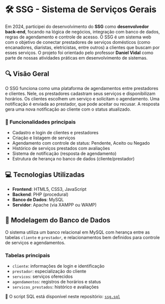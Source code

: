 # 🛠️ SSG - Sistema de Serviços Gerais

Em 2024, participei do desenvolvimento do **SSG** como **desenvolvedor back-end**, focando na lógica de negócios, integração com banco de dados, regras de agendamento e controle de acesso. O SSG é um sistema web com o objetivo de conectar prestadores de serviços domésticos (como encanadores, diaristas, eletricistas, entre outros) a clientes que buscam por esses serviços. O projeto foi orientado pelo professor **Daniel Vidal** como parte de nossas atividades práticas em desenvolvimento de sistemas.

## 🔍 Visão Geral

O SSG funciona como uma plataforma de agendamentos entre prestadores e clientes. Nele, os prestadores cadastram seus serviços e disponibilizam horários. Os clientes escolhem um serviço e solicitam o agendamento. Uma notificação é enviada ao prestador, que pode aceitar ou recusar. A resposta gera uma nova notificação ao cliente com o status atualizado.

### 🎯 Funcionalidades principais

- Cadastro e login de clientes e prestadores
- Criação e listagem de serviços
- Agendamento com controle de status: Pendente, Aceito ou Negado
- Histórico de serviços prestados com avaliações
- Sistema de notificação (resposta de agendamento)
- Estrutura de herança no banco de dados (cliente/prestador)

## 💻 Tecnologias Utilizadas

- **Frontend**: HTML5, CSS3, JavaScript
- **Backend**: PHP (procedural)
- **Banco de Dados**: MySQL
- **Servidor**: Apache (via XAMPP ou WAMP)

## 🧠 Modelagem do Banco de Dados

O sistema utiliza um banco relacional em MySQL com herança entre as tabelas `cliente` e `prestador`, e relacionamentos bem definidos para controle de serviços e agendamentos.

### Tabelas principais

- `cliente`: informações de login e identificação
- `prestador`: especialização do cliente
- `servicos`: serviços oferecidos
- `agendamentos`: registros de horários e status
- `servicos_prestados`: histórico e avaliações

📂 O script SQL está disponível neste repositório: [`ssg.sql`](./ssg.sql)
